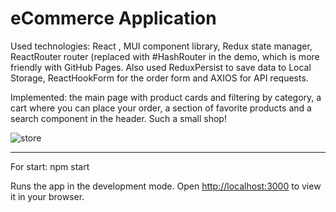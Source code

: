 # eCommerce Application

Used technologies: React , MUI component library, Redux state manager, ReactRouter router (replaced with #HashRouter in the demo, which is more friendly with GitHub Pages. Also used ReduxPersist to save data to Local Storage, ReactHookForm for the order form and AXIOS for API requests.

Implemented: the main page with product cards and filtering by category, a cart where you can place your order, a section of favorite products and a search component in the header. Such a small shop!

![store](https://user-images.githubusercontent.com/91960555/187073180-f224ad64-3ebc-4d7f-8c5e-72de5165e942.jpg)
__________

For start: npm start

Runs the app in the development mode.
Open <http://localhost:3000> to view it in your browser.
